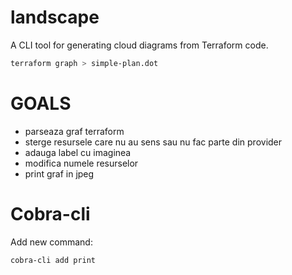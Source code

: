 # landscape

A CLI tool for generating cloud diagrams from Terraform code.

```bash
terraform graph > simple-plan.dot
```

# GOALS

* parseaza graf terraform
* sterge resursele care nu au sens sau nu fac parte din provider
* adauga label cu imaginea
* modifica numele resurselor
* print graf in jpeg

# Cobra-cli

Add new command:

```bash
cobra-cli add print  
```
